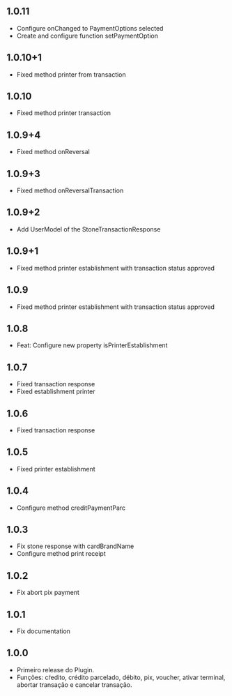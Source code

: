 ## 1.0.11

- Configure onChanged to PaymentOptions selected
- Create and configure function setPaymentOption

## 1.0.10+1

- Fixed method printer from transaction

## 1.0.10

- Fixed method printer transaction

## 1.0.9+4

- Fixed method onReversal

## 1.0.9+3

- Fixed method onReversalTransaction

## 1.0.9+2

- Add UserModel of the StoneTransactionResponse

## 1.0.9+1

- Fixed method printer establishment with transaction status approved

## 1.0.9

- Fixed method printer establishment with transaction status approved

## 1.0.8

- Feat: Configure new property isPrinterEstablishment

## 1.0.7

- Fixed transaction response
- Fixed establishment printer

## 1.0.6

- Fixed transaction response

## 1.0.5

- Fixed printer establishment

## 1.0.4

- Configure method creditPaymentParc

## 1.0.3

- Fix stone response with cardBrandName
- Configure method print receipt

## 1.0.2

- Fix abort pix payment

## 1.0.1

- Fix documentation

## 1.0.0

- Primeiro release do Plugin.
- Funções: cŕedito, crédito parcelado, débito, pix, voucher, ativar terminal, abortar transação e cancelar transação.

